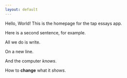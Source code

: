 ```yaml
---
layout: default
---
```


Hello, World! This is the homepage for the tap essays app. 

Here is a second sentence, for example.

All we do is write.

On a new line.

And the computer *knows*.

How to **change** what it *shows*.